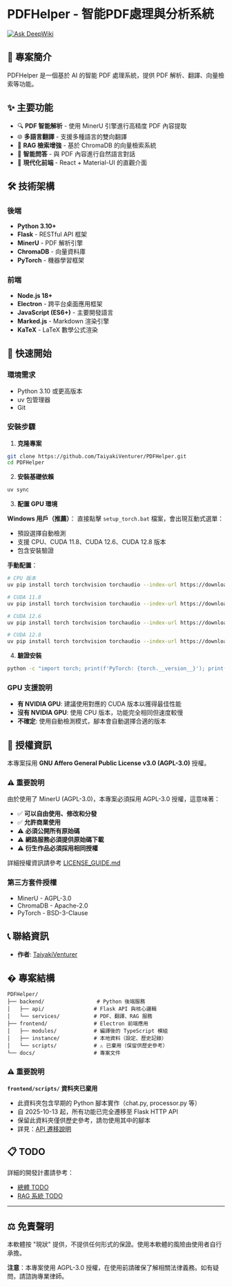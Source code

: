 # PDFHelper - 智能PDF處理與分析系統

[![Ask DeepWiki](https://deepwiki.com/badge.svg)](https://deepwiki.com/TaiyakiVenturer/PDFHelper)

## 📖 專案簡介

PDFHelper 是一個基於 AI 的智能 PDF 處理系統，提供 PDF 解析、翻譯、向量檢索等功能。

## ✨ 主要功能

- 🔍 **PDF 智能解析** - 使用 MinerU 引擎進行高精度 PDF 內容提取
- 🌐 **多語言翻譯** - 支援多種語言的雙向翻譯
- 🧠 **RAG 檢索增強** - 基於 ChromaDB 的向量檢索系統
- 💬 **智能問答** - 與 PDF 內容進行自然語言對話
- 🎨 **現代化前端** - React + Material-UI 的直觀介面

## 🛠️ 技術架構

### 後端
- **Python 3.10+**
- **Flask** - RESTful API 框架
- **MinerU** - PDF 解析引擎
- **ChromaDB** - 向量資料庫
- **PyTorch** - 機器學習框架

### 前端
- **Node.js 18+**
- **Electron** - 跨平台桌面應用框架
- **JavaScript (ES6+)** - 主要開發語言
- **Marked.js** - Markdown 渲染引擎
- **KaTeX** - LaTeX 數學公式渲染

## 🚀 快速開始

### 環境需求
- Python 3.10 或更高版本
- uv 包管理器
- Git

### 安裝步驟

1. **克隆專案**
```bash
git clone https://github.com/TaiyakiVenturer/PDFHelper.git
cd PDFHelper
```

2. **安裝基礎依賴**
```bash
uv sync
```

3. **配置 GPU 環境**

**Windows 用戶（推薦）**：
直接點擊 `setup_torch.bat` 檔案，會出現互動式選單：
- 預設選擇自動檢測
- 支援 CPU、CUDA 11.8、CUDA 12.6、CUDA 12.8 版本
- 包含安裝驗證

**手動配置**：
```bash
# CPU 版本
uv pip install torch torchvision torchaudio --index-url https://download.pytorch.org/whl/cpu

# CUDA 11.8
uv pip install torch torchvision torchaudio --index-url https://download.pytorch.org/whl/cu118

# CUDA 12.6
uv pip install torch torchvision torchaudio --index-url https://download.pytorch.org/whl/cu126

# CUDA 12.8
uv pip install torch torchvision torchaudio --index-url https://download.pytorch.org/whl/cu128
```

4. **驗證安裝**
```bash
python -c "import torch; print(f'PyTorch: {torch.__version__}'); print(f'CUDA: {torch.cuda.is_available()}')"
```

### GPU 支援說明

- **有 NVIDIA GPU**: 建議使用對應的 CUDA 版本以獲得最佳性能
- **沒有 NVIDIA GPU**: 使用 CPU 版本，功能完全相同但速度較慢
- **不確定**: 使用自動檢測模式，腳本會自動選擇合適的版本

## 📄 授權資訊

本專案採用 **GNU Affero General Public License v3.0 (AGPL-3.0)** 授權。

### ⚠️ 重要說明

由於使用了 MinerU (AGPL-3.0)，本專案必須採用 AGPL-3.0 授權，這意味著：

- ✅ **可以自由使用、修改和分發**
- ✅ **允許商業使用**
- ⚠️ **必須公開所有原始碼**
- ⚠️ **網路服務必須提供原始碼下載**
- ⚠️ **衍生作品必須採用相同授權**

詳細授權資訊請參考 [LICENSE_GUIDE.md](./docs/LICENSE_GUIDE.md)

### 第三方套件授權
- MinerU - AGPL-3.0
- ChromaDB - Apache-2.0
- PyTorch - BSD-3-Clause

## 📞 聯絡資訊

- **作者**: [TaiyakiVenturer](https://github.com/TaiyakiVenturer)

## � 專案結構

```
PDFHelper/
├── backend/                 # Python 後端服務
│   ├── api/                # Flask API 與核心邏輯
│   └── services/           # PDF、翻譯、RAG 服務
├── frontend/               # Electron 前端應用
│   ├── modules/            # 編譯後的 TypeScript 模組
│   ├── instance/           # 本地資料（設定、歷史記錄）
│   └── scripts/            # ⚠️ 已棄用（保留供歷史參考）
└── docs/                   # 專案文件
```

### ⚠️ 重要說明

**`frontend/scripts/` 資料夾已棄用**
- 此資料夾包含早期的 Python 腳本實作（chat.py, processor.py 等）
- 自 2025-10-13 起，所有功能已完全遷移至 Flask HTTP API
- 保留此資料夾僅供歷史參考，請勿使用其中的腳本
- 詳見：[API 遷移說明](./docs/TODO.md#階段二統一api介面整合)

## 📋 TODO

詳細的開發計畫請參考：
- [總體 TODO](./docs/TODO.md)
- [RAG 系統 TODO](./docs/TODO_RAG.md)

---

## ⚖️ 免責聲明

本軟體按 "現狀" 提供，不提供任何形式的保證。使用本軟體的風險由使用者自行承擔。

**注意**：本專案使用 AGPL-3.0 授權，在使用前請確保了解相關法律義務。如有疑問，請諮詢專業律師。